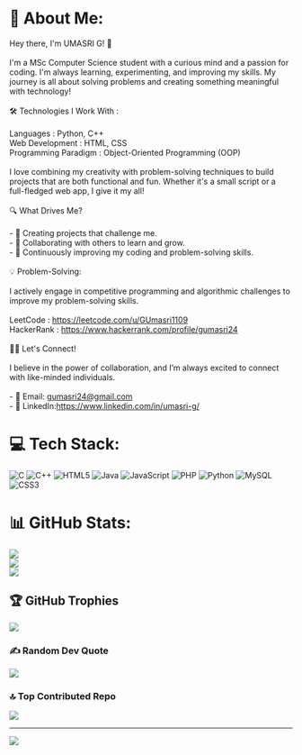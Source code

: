 # 💫 About Me:
Hey there, I'm UMASRI G! 👋<br><br>I'm a MSc Computer Science student with a curious mind and a passion for coding. I'm always learning, experimenting, and improving my skills. My journey is all about solving problems and creating something meaningful with technology!<br><br>🛠️ Technologies I Work With :<br><br>    Languages : Python, C++<br>    Web Development : HTML, CSS<br>    Programming Paradigm : Object-Oriented Programming (OOP)<br><br>I love combining my creativity with problem-solving techniques to build projects that are both functional and fun. Whether it's a small script or a full-fledged web app, I give it my all!<br><br>🔍 What Drives Me?<br><br>- 🚀 Creating projects that challenge me.<br>- 🔄 Collaborating with others to learn and grow.<br>- 🧠 Continuously improving my coding and problem-solving skills.<br><br>💡 Problem-Solving:<br><br>   I actively engage in competitive programming and algorithmic challenges to improve my problem-solving skills. <br><br>         LeetCode : https://leetcode.com/u/GUmasri1109<br>         HackerRank : https://www.hackerrank.com/profile/gumasri24<br><br> 🧑‍💻 Let's Connect!<br><br>I believe in the power of collaboration, and I’m always excited to connect with like-minded individuals.<br><br>- 📧 Email: gumasri24@gmail.com<br>- 🔗 LinkedIn:https://www.linkedin.com/in/umasri-g/


# 💻 Tech Stack:
![C](https://img.shields.io/badge/c-%2300599C.svg?style=for-the-badge&logo=c&logoColor=white) ![C++](https://img.shields.io/badge/c++-%2300599C.svg?style=for-the-badge&logo=c%2B%2B&logoColor=white) ![HTML5](https://img.shields.io/badge/html5-%23E34F26.svg?style=for-the-badge&logo=html5&logoColor=white) ![Java](https://img.shields.io/badge/java-%23ED8B00.svg?style=for-the-badge&logo=openjdk&logoColor=white) ![JavaScript](https://img.shields.io/badge/javascript-%23323330.svg?style=for-the-badge&logo=javascript&logoColor=%23F7DF1E) ![PHP](https://img.shields.io/badge/php-%23777BB4.svg?style=for-the-badge&logo=php&logoColor=white) ![Python](https://img.shields.io/badge/python-3670A0?style=for-the-badge&logo=python&logoColor=ffdd54) ![MySQL](https://img.shields.io/badge/mysql-4479A1.svg?style=for-the-badge&logo=mysql&logoColor=white) ![CSS3](https://img.shields.io/badge/css3-%231572B6.svg?style=for-the-badge&logo=css3&logoColor=white)
# 📊 GitHub Stats:
![](https://github-readme-stats.vercel.app/api?username=UMASRI-G&theme=dark&hide_border=false&include_all_commits=false&count_private=false)<br/>
![](https://github-readme-streak-stats.herokuapp.com/?user=UMASRI-G&theme=dark&hide_border=false)<br/>
![](https://github-readme-stats.vercel.app/api/top-langs/?username=UMASRI-G&theme=dark&hide_border=false&include_all_commits=false&count_private=false&layout=compact)

## 🏆 GitHub Trophies
![](https://github-profile-trophy.vercel.app/?username=UMASRI-G&theme=radical&no-frame=false&no-bg=true&margin-w=4)

### ✍️ Random Dev Quote
![](https://quotes-github-readme.vercel.app/api?type=horizontal&theme=radical)

### 🔝 Top Contributed Repo
![](https://github-contributor-stats.vercel.app/api?username=UMASRI-G&limit=5&theme=dark&combine_all_yearly_contributions=true)

---
[![](https://visitcount.itsvg.in/api?id=UMASRI-G&icon=0&color=0)](https://visitcount.itsvg.in)

<!-- Proudly created with GPRM ( https://gprm.itsvg.in ) -->
